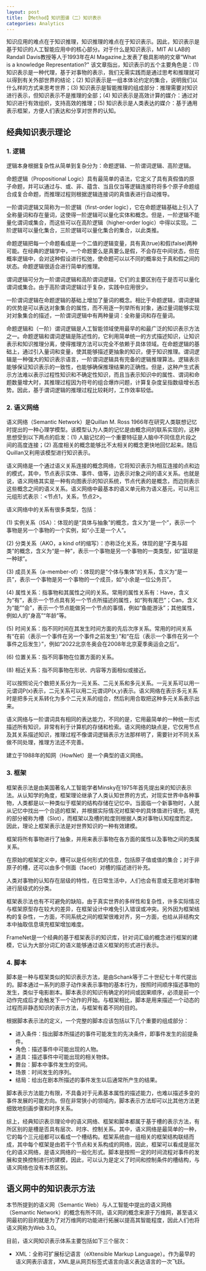```yaml
---
layout: post
title: 【Method】知识图谱（二）知识表示
categories: Analytics
---
```


知识应用的难点在于知识推理，知识推理的难点在于知识表示。因此，知识表示是基于知识的人工智能应用中的核心部分。对于什么是知识表示，MIT AI LAB的Randall Davis教授等人于1993年在AI Magazine上发表了极具影响的文章“What is a knowledge Representation?" 该文章指出，知识表示的五个主要角色是：(1) 知识表示是一种代理，基于对事物的表示，我们无需实践而是通过思考和推理就可以得到有关外部世界的结论；(2) 知识表示是一组本体论约定的集合，说明我们以什么样的方式来思考世界；(3) 知识表示是智能推理的组成部分：推理需要对知识进行表示，但知识表示不是推理的全部；(4) 知识表示是高效计算的媒介：通过对知识进行有效组织，支持高效的推理；(5) 知识表示是人类表达的媒介：基于通用表示框架，方便人们表达和分享对世界的认知。

## 经典知识表示理论

### 1. 逻辑

逻辑本身根据复杂性从简单到复杂分为：命题逻辑、一阶谓词逻辑、高阶逻辑。

命题逻辑（Propositional Logic）具有最简单的语法，它定义了具有真假值的原子命题，并可以通过与、或、非、蕴含、当且仅当等逻辑连接符将多个原子命题组合成复合命题，而推理过程则根据逻辑连接词的真值表进行自动推导。

一阶谓词逻辑又简称为一阶逻辑（first-order logic），它在命题逻辑基础上引入了全称量词和存在量词，这使得一阶逻辑可以量化实体和概念。但是，一阶逻辑不能量化谓词或集合，而这些可以在高阶逻辑（higher-order logic）中得以实现。二阶逻辑可以量化集合，三阶逻辑可以量化集合的集合，以此类推。

命题逻辑把每一个命题看成是一个二值的逻辑变量，具有真(true)和假(false)两种可能。在经典的逻辑学中，一个命题要么是真要么是假，不会存在中间状态，但在概率逻辑中，会对这种假设进行松弛，使命题可以以不同的概率处于真和假之间的状态。命题逻辑很适合进行简单的推理。

谓词逻辑可分为一阶谓词逻辑和高阶谓词逻辑，它们的主要区别在于是否可以量化谓词或集合。由于高阶谓词逻辑过于复杂，实践中应用很少。

一阶谓词逻辑在命题逻辑的基础上增加了量词的概念。相比于命题逻辑，谓词逻辑的优势是可以表达对象集合的属性，而不用逐一列举所有对象，通过量词能够实现对对象集合的描述，一阶谓词逻辑中有两种量词：全称量词和存在量词。

命题逻辑和（一阶）谓词逻辑是人工智能领域使用最早的和最广泛的知识表示方法之一。命题逻辑和谓词逻辑是陈述性的，它利用简单统一的方式描述知识，让知识表示和知识推理分离，使得推理方法可以完全不依赖于具体领域。在命题逻辑的基础上，通过引入量词和变量，使其能够描述更抽象的知识，便于知识推理。谓词逻辑是一种强大的知识表示语言，一阶谓词逻辑具有完备的逻辑推理算法。逻辑表示能够保证知识表示的一致性，也能够确保推理结果的正确性。但是，这种产生式表示方法难以表示过程性知识和不确定性知识，而且当表示知识中的属性、谓词和命题数量增大时，其推理过程因为符号的组合爆炸问题，计算复杂度呈指数级增长态势。因此，基于谓词逻辑的推理过程比较耗时，工作效率较低。

### 2. 语义网络

语义网络（Semantic Network）是Quillan M. Ross 1966年在研究人类联想记忆时提出的一种心理学模型。该模型认为人类的记忆是由概念间的联系实现的，这种思想受到以下两点的启发：(1) 人脑记忆的一个重要特征是人脑中不同信息片段之间的高度连接；(2) 高度相关的概念能够比不太相关的概念更快地回忆起来。随后Quillan又利用该模型进行知识表示。

语义网络是一个通过语义关系连接的概念网络，它将知识表示为相互连接的点和边的模式，其中，节点表示实体、事件、值等，边表示对象之间的语义关系。也就是说，语义网络其实是一种有向图表示的知识系统，节点代表的是概念，而边则表示这些概念之间的语义关系。语义网络中最基本的语义单元称为语义基元，可以用三元组形式表示：<节点1，关系，节点2>。

语义网络中的关系有很多类型，包括：

(1) 实例关系（ISA）：体现的是“具体与抽象”的概念，含义为“是一个”，表示一个事物是另一个事物的一个实例，如“小王是一个人”。

(2) 分类关系（AKO，a kind of的缩写）：亦称泛化关系，体现的是“子类与超类”的概念，含义为“是一种”，表示一个事物是另一个事物的一类类型，如“篮球是一种球”。

(3) 成员关系（a-member-of）：体现的是“个体与集体”的关系，含义为“是一员”，表示一个事物是另一个事物的一个成员，如“小余是一位公务员”。

(4) 属性关系：指事物和其属性之间的关系。常用的属性关系有：Have，含义为“有”，表示一个节点具有另一个节点所描述的属性，如“狗有尾巴”；Can，含义为“能”“会”，表示一个节点能做另一个节点的事情，例如“鱼能游泳”；其他属性，例如人的“身高”“年龄”等。

(5) 时间关系：指不同时间在其发生时间方面的先后次序关系。常用的时间关系有“在前（表示一个事件在另一个事件之前发生）”和“在后（表示一个事件在另一个事件之后发生）”，例如“2022北京冬奥会在2008年北京夏季奥运会之后”。

(6) 位置关系：指不同事物在位置方面的关系。

(8) 相近关系：指不同事物在形状、内容等方面相似或接近。

可以按照论元个数把关系分为一元关系、二元关系和多元关系。一元关系可以用一元谓词P(x)表示，二元关系可以用二元谓词P(x,y)表示。语义网络在表示多元关系时是把多元关系转化为多个二元关系的组合，然后利用合取把这种多元关系表示出来。

语义网络与一阶谓词具有相同的表达能力，不同的是，它用最简单的一种统一形式描述所有知识，非常有利于计算机的存储和检索。语义网络的缺点是，它仅用节点及其关系描述知识，推理过程不像谓词逻辑表示方法那样明了，需要针对不同关系做不同处理，推理方法还不完善。

建立于1988年的知网（HowNet）是一个典型的语义网络。

### 3. 框架

框架表示法是由美国著名人工智能学者Minsky在1975年首先提出来的知识表示法。从认知学的角度，框架理论继承了人类认知世界的方式，对现实世界中各种事物，人类都是以一种类似于框架的结构存储在记忆中。当面临一个新事物时，人就从记忆中找出一个合适的框架，并根据实际情况对框架中的具体值进行填充，填充的部分被称为槽（Slot），而框架以及槽的粒度则根据人类对事物认知程度而定。因此，理论上框架表示法是对世界知识的一种有效建模。

框架将所有事物进行了抽象，并用来表示事物在各方面的属性以及事物之间的类属关系。

在原始的框架定义中，槽可以是任何形式的信息，包括原子值或值的集合；对于非原子的槽，还可以由多个侧面（facet）对槽的描述进行补充。

人类对事物的认知存在层级的特性，在日常生活中，人们也会有意或无意地对事物进行层级式的分类。

框架表示法也有不可避免的缺陷，由于真实世界的多样性和复杂性，许多实际情况与框架原型存在较大的差异，在框架设计中难免引入错误或冲突。另外因为框架结构的复杂性，一方面，不同系统之间的框架很难对齐，另一方面，也给从非结构文本中抽取信息填充框架增加难度。

FrameNet是一个经典的基于框架表示的知识库，针对词汇级的概念进行框架的建模，它认为大部分词汇的语义能够通过语义框架的形式进行表示。

### 4. 脚本

脚本是一种与框架类似的知识表示方法，是由Schank等于二十世纪七十年代提出的。脚本通过一系列的原子动作来表示事物的基本行为，按照时间顺序描述事物的发生，类似于电影剧本。脚本表示的知识有确定的时间或因果顺序，必须是前一个动作完成后才会触发下一个动作的开始。与框架相比，脚本是用来描述一个动态的过程而非静态知识的表示方法，与框架有着不同的目的。

根据脚本表示法的定义，一个完整的脚本应该包括以下几个重要的组成部分：

- 进入条件：指出脚本所描述的事件可能发生的先决条件，即事件发生的前提条件。
- 角色：描述事件中可能出现的人物。
- 道具：描述事件中可能出现的相关物体。
- 舞台：脚本中事件发生的空间。
- 场景：时间发生的序列。
- 结局：给出在剧本所描述的事件发生以后通常所产生的结果。

脚本表示方法能力有限，不具备对于元素基本属性的描述能力，也难以描述多变的事件发展的可能方向。但在非常狭小的领域内，脚本表示方法却可以比其他方法更细致地刻画步骤和时序关系。

综上，经典知识表示理论中的语义网络、框架和脚本都属于基于槽的表示方法，有所区别的是槽是否具有层次、时序、控制关系。其中，语义网络是最简单的一种，它的每个三元组都可以看成一个槽结构。框架系统由一组相关的框架结构联结而成，其中每个框架是由若干个节点和关系构成的网络，因此，框架可以看成是层次化的语义网络，是语义网络的一般化形式。脚本是按照一定的时间流程对事件的发展和变换控制进行的建模，因此，可以认为是定义了时间和控制条件的槽结构，与语义网络也没有本质区别。

## 语义网中的知识表示方法

本节所提到的语义网（Semantic Web）与人工智能中提出的语义网络（Semantic Network）的概念有所不同，语义网的概念来源于万维网，甚至语义网最初的目的就是为了对万维网的功能进行拓展以提高其智能程度，因此人们也将语义网称为Web 3.0。

目前，语义网知识表示体系主要包括如下三个层次：

- XML：全称可扩展标记语言（eXtensible Markup Language）。作为最早的语义网表示语言，XML是从网页标签式语言向语义表达语言的一次飞跃。